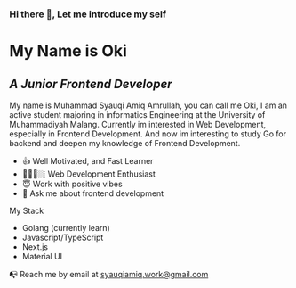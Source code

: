 ### Hi there 👋, Let me introduce my self 

# My Name is Oki
## _A Junior Frontend Developer_

My name is Muhammad Syauqi Amiq Amrullah, you can call me Oki,
I am an active student majoring in informatics Engineering at the University of Muhammadiyah Malang.
Currently im interested in Web Development, especially in Frontend Development.
And now im interesting to study Go for backend and deepen my knowledge of Frontend Development.

- 👍 Well Motivated, and Fast Learner
- 👨🏼‍💻🏼 Web Development Enthusiast
- 😇 Work with positive vibes
- 💬 Ask me about frontend development

My Stack
- Golang (currently learn)
- Javascript/TypeScript
- Next.js
- Material UI

📭 Reach me by email at syauqiamiq.work@gmail.com


